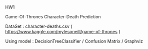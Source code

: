 HW1 

Game-Of-Thrones Character-Death Prediction

DataSet : character-deaths.csv ( https://www.kaggle.com/mylesoneill/game-of-thrones )

Using model : DecisionTreeClassifier / Confusion Matrix / Graphviz





